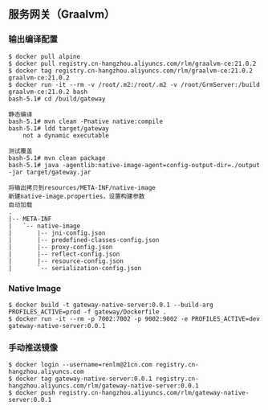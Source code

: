 ## 服务网关（Graalvm）
### 输出编译配置
	$ docker pull alpine
	$ docker pull registry.cn-hangzhou.aliyuncs.com/rlm/graalvm-ce:21.0.2
	$ docker tag registry.cn-hangzhou.aliyuncs.com/rlm/graalvm-ce:21.0.2 graalvm-ce:21.0.2
	$ docker run -it --rm -v /root/.m2:/root/.m2 -v /root/GrmServer:/build graalvm-ce:21.0.2 bash
	bash-5.1# cd /build/gateway
	
	静态编译
	bash-5.1# mvn clean -Pnative native:compile
	bash-5.1# ldd target/gateway
        not a dynamic executable
	
	测试覆盖
	bash-5.1# mvn clean package
	bash-5.1# java -agentlib:native-image-agent=config-output-dir=./output -jar target/gateway.jar
	
```	
将输出拷贝到resources/META-INF/native-image
新建native-image.properties，设置构建参数
自动加载
.
|-- META-INF
|   `-- native-image
|       |-- jni-config.json
|       |-- predefined-classes-config.json
|       |-- proxy-config.json
|       |-- reflect-config.json
|       |-- resource-config.json
|       `-- serialization-config.json
```

### Native Image
	$ docker build -t gateway-native-server:0.0.1 --build-arg PROFILES_ACTIVE=prod -f gateway/Dockerfile .
	$ docker run -it --rm -p 7002:7002 -p 9002:9002 -e PROFILES_ACTIVE=dev gateway-native-server:0.0.1
	
### 手动推送镜像
	$ docker login --username=renlm@21cn.com registry.cn-hangzhou.aliyuncs.com
	$ docker tag gateway-native-server:0.0.1 registry.cn-hangzhou.aliyuncs.com/rlm/gateway-native-server:0.0.1
	$ docker push registry.cn-hangzhou.aliyuncs.com/rlm/gateway-native-server:0.0.1
